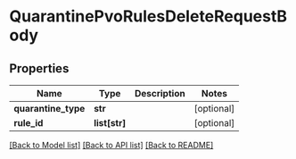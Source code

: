 # QuarantinePvoRulesDeleteRequestBody

## Properties
Name | Type | Description | Notes
------------ | ------------- | ------------- | -------------
**quarantine_type** | **str** |  | [optional] 
**rule_id** | **list[str]** |  | [optional] 

[[Back to Model list]](../README.md#documentation-for-models) [[Back to API list]](../README.md#documentation-for-api-endpoints) [[Back to README]](../README.md)

